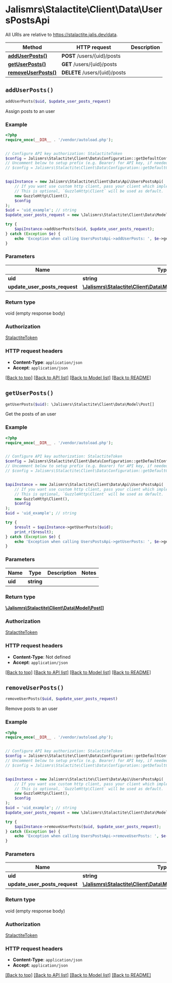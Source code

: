 # Jalismrs\Stalactite\Client\Data\UsersPostsApi

All URIs are relative to https://stalactite.jalis.dev/data.

Method | HTTP request | Description
------------- | ------------- | -------------
[**addUserPosts()**](UsersPostsApi.md#addUserPosts) | **POST** /users/{uid}/posts | 
[**getUserPosts()**](UsersPostsApi.md#getUserPosts) | **GET** /users/{uid}/posts | 
[**removeUserPosts()**](UsersPostsApi.md#removeUserPosts) | **DELETE** /users/{uid}/posts | 


## `addUserPosts()`

```php
addUserPosts($uid, $update_user_posts_request)
```



Assign posts to an user

### Example

```php
<?php
require_once(__DIR__ . '/vendor/autoload.php');


// Configure API key authorization: StalactiteToken
$config = Jalismrs\Stalactite\Client\Data\Configuration::getDefaultConfiguration()->setApiKey('X-API-TOKEN', 'YOUR_API_KEY');
// Uncomment below to setup prefix (e.g. Bearer) for API key, if needed
// $config = Jalismrs\Stalactite\Client\Data\Configuration::getDefaultConfiguration()->setApiKeyPrefix('X-API-TOKEN', 'Bearer');


$apiInstance = new Jalismrs\Stalactite\Client\Data\Api\UsersPostsApi(
    // If you want use custom http client, pass your client which implements `GuzzleHttp\ClientInterface`.
    // This is optional, `GuzzleHttp\Client` will be used as default.
    new GuzzleHttp\Client(),
    $config
);
$uid = 'uid_example'; // string
$update_user_posts_request = new \Jalismrs\Stalactite\Client\Data\Model\UpdateUserPostsRequest(); // \Jalismrs\Stalactite\Client\Data\Model\UpdateUserPostsRequest

try {
    $apiInstance->addUserPosts($uid, $update_user_posts_request);
} catch (Exception $e) {
    echo 'Exception when calling UsersPostsApi->addUserPosts: ', $e->getMessage(), PHP_EOL;
}
```

### Parameters

Name | Type | Description  | Notes
------------- | ------------- | ------------- | -------------
 **uid** | **string**|  |
 **update_user_posts_request** | [**\Jalismrs\Stalactite\Client\Data\Model\UpdateUserPostsRequest**](../Model/UpdateUserPostsRequest.md)|  |

### Return type

void (empty response body)

### Authorization

[StalactiteToken](../../README.md#StalactiteToken)

### HTTP request headers

- **Content-Type**: `application/json`
- **Accept**: `application/json`

[[Back to top]](#) [[Back to API list]](../../README.md#endpoints)
[[Back to Model list]](../../README.md#models)
[[Back to README]](../../README.md)

## `getUserPosts()`

```php
getUserPosts($uid): \Jalismrs\Stalactite\Client\Data\Model\Post[]
```



Get the posts of an user

### Example

```php
<?php
require_once(__DIR__ . '/vendor/autoload.php');


// Configure API key authorization: StalactiteToken
$config = Jalismrs\Stalactite\Client\Data\Configuration::getDefaultConfiguration()->setApiKey('X-API-TOKEN', 'YOUR_API_KEY');
// Uncomment below to setup prefix (e.g. Bearer) for API key, if needed
// $config = Jalismrs\Stalactite\Client\Data\Configuration::getDefaultConfiguration()->setApiKeyPrefix('X-API-TOKEN', 'Bearer');


$apiInstance = new Jalismrs\Stalactite\Client\Data\Api\UsersPostsApi(
    // If you want use custom http client, pass your client which implements `GuzzleHttp\ClientInterface`.
    // This is optional, `GuzzleHttp\Client` will be used as default.
    new GuzzleHttp\Client(),
    $config
);
$uid = 'uid_example'; // string

try {
    $result = $apiInstance->getUserPosts($uid);
    print_r($result);
} catch (Exception $e) {
    echo 'Exception when calling UsersPostsApi->getUserPosts: ', $e->getMessage(), PHP_EOL;
}
```

### Parameters

Name | Type | Description  | Notes
------------- | ------------- | ------------- | -------------
 **uid** | **string**|  |

### Return type

[**\Jalismrs\Stalactite\Client\Data\Model\Post[]**](../Model/Post.md)

### Authorization

[StalactiteToken](../../README.md#StalactiteToken)

### HTTP request headers

- **Content-Type**: Not defined
- **Accept**: `application/json`

[[Back to top]](#) [[Back to API list]](../../README.md#endpoints)
[[Back to Model list]](../../README.md#models)
[[Back to README]](../../README.md)

## `removeUserPosts()`

```php
removeUserPosts($uid, $update_user_posts_request)
```



Remove posts to an user

### Example

```php
<?php
require_once(__DIR__ . '/vendor/autoload.php');


// Configure API key authorization: StalactiteToken
$config = Jalismrs\Stalactite\Client\Data\Configuration::getDefaultConfiguration()->setApiKey('X-API-TOKEN', 'YOUR_API_KEY');
// Uncomment below to setup prefix (e.g. Bearer) for API key, if needed
// $config = Jalismrs\Stalactite\Client\Data\Configuration::getDefaultConfiguration()->setApiKeyPrefix('X-API-TOKEN', 'Bearer');


$apiInstance = new Jalismrs\Stalactite\Client\Data\Api\UsersPostsApi(
    // If you want use custom http client, pass your client which implements `GuzzleHttp\ClientInterface`.
    // This is optional, `GuzzleHttp\Client` will be used as default.
    new GuzzleHttp\Client(),
    $config
);
$uid = 'uid_example'; // string
$update_user_posts_request = new \Jalismrs\Stalactite\Client\Data\Model\UpdateUserPostsRequest(); // \Jalismrs\Stalactite\Client\Data\Model\UpdateUserPostsRequest

try {
    $apiInstance->removeUserPosts($uid, $update_user_posts_request);
} catch (Exception $e) {
    echo 'Exception when calling UsersPostsApi->removeUserPosts: ', $e->getMessage(), PHP_EOL;
}
```

### Parameters

Name | Type | Description  | Notes
------------- | ------------- | ------------- | -------------
 **uid** | **string**|  |
 **update_user_posts_request** | [**\Jalismrs\Stalactite\Client\Data\Model\UpdateUserPostsRequest**](../Model/UpdateUserPostsRequest.md)|  |

### Return type

void (empty response body)

### Authorization

[StalactiteToken](../../README.md#StalactiteToken)

### HTTP request headers

- **Content-Type**: `application/json`
- **Accept**: `application/json`

[[Back to top]](#) [[Back to API list]](../../README.md#endpoints)
[[Back to Model list]](../../README.md#models)
[[Back to README]](../../README.md)
